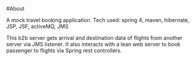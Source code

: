#About

A mock travel booking application.
Tech used: spring 4, maven, hibernate, JSP, JSF, activeMQ, JMS


This b2b server gets arrival and destination data of flights from another server via JMS listener.
It also interacts with a lean web server to book passenger to flights via Spring rest controllers.
